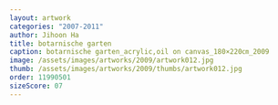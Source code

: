 ```yaml
---
layout: artwork
categories: "2007-2011"
author: Jihoon Ha
title: botarnische garten
caption: botarnische garten_acrylic,oil on canvas_180×220㎝_2009
image: /assets/images/artworks/2009/artwork012.jpg
thumb: /assets/images/artworks/2009/thumbs/artwork012.jpg
order: 11990501
sizeScore: 07
---
```

